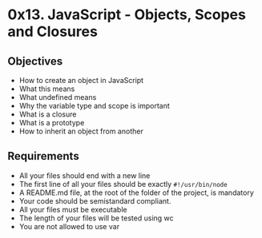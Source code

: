 # 0x13. JavaScript - Objects, Scopes and Closures

## Objectives 
+ How to create an object in JavaScript
+ What this means
+ What undefined means
+ Why the variable type and scope is important
+ What is a closure
+ What is a prototype
+ How to inherit an object from another


## Requirements
+ All your files should end with a new line
+ The first line of all your files should be exactly `#!/usr/bin/node`
+ A README.md file, at the root of the folder of the project, is mandatory
+ Your code should be semistandard compliant.
+ All your files must be executable
+ The length of your files will be tested using wc
+ You are not allowed to use var
